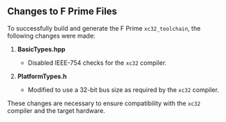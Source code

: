 ## Changes to F Prime Files

To successfully build and generate the F Prime `xc32_toolchain`, the following changes were made:

1. **BasicTypes.hpp**
   - Disabled IEEE-754 checks for the `xc32` compiler.

2. **PlatformTypes.h**
   - Modified to use a 32-bit bus size as required by the `xc32` compiler.

These changes are necessary to ensure compatibility with the `xc32` compiler and the target hardware.

